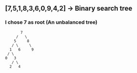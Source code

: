 ## [7,5,1,8,3,6,0,9,4,2] -> Binary search tree
### I chose 7 as root (An unbalanced tree)
```
       7
     /   \
    5     8
   / \     \
  1   6     9
 / \
0   3
   / \
  2   4
```
